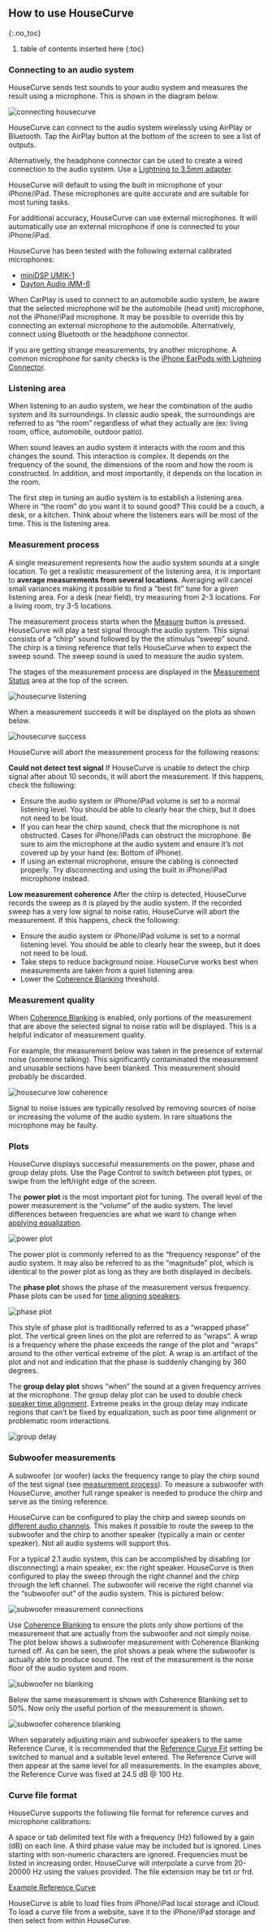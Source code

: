 ## How to use HouseCurve
{:.no_toc}

1. table of contents inserted here
{:toc}

### Connecting to an audio system
HouseCurve sends test sounds to your audio system and measures the result using a microphone. This is shown in the diagram below.

![connecting housecurve](/assets/img/connecting_housecurve.png "Connecting HouseCurve to audio system")

HouseCurve can connect to the audio system wirelessly using AirPlay or Bluetooth. Tap the AirPlay button at the bottom of the screen to see a list of outputs.

Alternatively, the headphone connector can be used to create a wired connection to the audio system.  Use a [Lightning to 3.5mm adapter](https://www.apple.com/shop/product/MMX62AM/A/lightning-to-35mm-headphone-jack-adapter).

HouseCurve will default to using the built in microphone of your iPhone/iPad.  These microphones are quite accurate and are suitable for most tuning tasks.

For additional accuracy, HouseCurve can use external microphones.  It will automatically use an external microphone if one is connected to your iPhone/iPad.

HouseCurve has been tested with the following external calibrated microphones:

* [miniDSP UMIK-1](https://www.minidsp.com/products/acoustic-measurement/umik-1)
* [Dayton Audio iMM-6](https://www.daytonaudio.com/product/1117/imm-6-idevice-calibrated-measurement-microphone)

When CarPlay is used to connect to an automobile audio system, be aware that the selected microphone will be the automobile (head unit) microphone, not the iPhone/iPad microphone.  It may be possible to override this by connecting an external microphone to the automobile.  Alternatively, connect using Bluetooth or the headphone connector.

If you are getting strange measurements, try another microphone.  A common microphone for sanity checks is the [iPhone EarPods with Lighning Connector](https://www.apple.com/shop/product/MMTN2AM/A/earpods-with-lightning-connector).


### Listening area
When listening to an audio system, we hear the combination of the audio system and its surroundings.  In classic audio speak, the surroundings are referred to as “the room” regardless of what they actually are (ex: living room, office, automobile, outdoor patio).

When sound leaves an audio system it interacts with the room and this changes the sound.  This interaction is complex.  It depends on the frequency of the sound, the dimensions of the room and how the room is constructed.  In addition, and most importantly, it depends on the location in the room.

The first step in tuning an audio system is to establish a listening area.  Where in “the room” do you want it to sound good?  This could be a couch, a desk, or a kitchen.  Think about where the listeners ears will be most of the time.  This is the listening area.


### Measurement process
A single measurement represents how the audio system sounds at a single location.  To get a realistic measurement of the listening area, it is important to **average measurements from several locations**.  Averaging will cancel small variances making it possible to find a “best fit” tune for a given listening area.  For a desk (near field), try measuring from 2-3 locations.  For a living room, try 3-5 locations.

The measurement process starts when the [Measure](/MANUAL.md#measure) button is pressed.  HouseCurve will play a test signal through the audio system.  This signal consists of a “chirp” sound followed by the the stimulus “sweep” sound.  The chirp is a timing reference that tells HouseCurve when to expect the sweep sound.  The sweep sound is used to measure the audio system.

The stages of the measurement process are displayed in the [Measurement Status](/MANUAL.md#measurement-status) area at the top of the screen.

![housecurve listening](/assets/img/housecurve_listening.png "Press measure to start measurement process")

When a measurement succeeds it will be displayed on the plots as shown below. 

![housecurve success](/assets/img/housecurve_success.png "When measurement succeeds, it is displayed on plot")

HouseCurve will abort the measurement process for the following reasons:

**Could not detect test signal**  If HouseCurve is unable to detect the chirp signal after about 10 seconds, it will abort the measurement.  If this happens, check the following:

* Ensure the audio system or iPhone/iPad volume is set to a normal listening level.  You should be able to clearly hear the chirp, but it does not need to be loud.
* If you can hear the chirp sound, check that the microphone is not obstructed.  Cases for iPhone/iPads can obstruct the microphone.  Be sure to aim the microphone at the audio system and ensure it’s not covered up by your hand (ex: Bottom of iPhone).
* If using an external microphone, ensure the cabling is connected properly.  Try disconnecting and using the built in iPhone/iPad microphone instead.

**Low measurement coherence**  After the chirp is detected, HouseCurve records the sweep as it is played by the audio system.  If the recorded sweep has a very low signal to noise ratio, HouseCurve will abort the measurement.  If this happens, check the following:

* Ensure the audio system or iPhone/iPad volume is set to a normal listening level.  You should be able to clearly hear the sweep, but it does not need to be loud.
* Take steps to reduce background noise.  HouseCurve works best when measurements are taken from a quiet listening area.
* Lower the [Coherence Blanking](/MANUAL.md#coherence-blanking) threshold.


### Measurement quality
When [Coherence Blanking](/MANUAL.md#coherence-blanking) is enabled, only portions of the measurement that are above the selected signal to noise ratio will be displayed.  This is a helpful indicator of measurement quality.  

For example, the measurement below was taken in the presence of external noise (someone talking).  This significantly contaminated the measurement and unusable sections have been blanked.  This measurement should probably be discarded.

![housecurve low coherence](/assets/img/housecurve_low_coherence.png "Low coherence parts of measurement are blanked")

Signal to noise issues are typically resolved by removing sources of noise or increasing the volume of the audio system.  In rare situations the microphone may be faulty.


### Plots
HouseCurve displays successful measurements on the power, phase and group delay plots.  Use the Page Control to switch between plot types, or swipe from the left/right edge of the screen.

The **power plot** is the most important plot for tuning.  The overall level of the power measurement is the “volume” of the audio system.  The level differences between frequencies are what we want to change when [applying equalization](/TUNING.md#apply-equalization).

![power plot](/assets/img/housecurve_power_plot.png "Power plot")

The power plot is commonly referred to as the “frequency response” of the audio system.  It may also be referred to as the “magnitude” plot, which is identical to the power plot as long as they are both displayed in decibels.

The **phase plot** shows the phase of the measurement versus frequency.  Phase plots can be used for [time aligning speakers](/TUNING.md#time-align-using-phase).

![phase plot](/assets/img/housecurve_phase_plot.png "Phase plot")

This style of phase plot is traditionally referred to as a “wrapped phase” plot.  The vertical green lines on the plot are referred to as “wraps”.  A wrap is a frequency where the phase exceeds the range of the plot and “wraps” around to the other vertical extreme of the plot.  A wrap is an artifact of the plot and not and indication that the phase is suddenly changing by 360 degrees.

The **group delay plot** shows “when” the sound at a given frequency arrives at the microphone.  The group delay plot can be used to double check [speaker time alignment](/TUNING.md#time-align-speakers).  Extreme peaks in the group delay may indicate regions that can’t be fixed by equalization, such as poor time alignment or problematic room interactions.

![group delay](/assets/img/housecurve_group_delay_plot.png "Group delay plot")


### Subwoofer measurements
A subwoofer (or woofer) lacks the frequency range to play the chirp sound of the test signal (see [measurement process](#measurement-process)).  To measure a subwoofer with HouseCurve, another full range speaker is needed to produce the chirp and serve as the timing reference.

HouseCurve can be configured to play the chirp and sweep sounds on [different audio channels](/MANUAL.md#chirp-and-sweep-channel).  This makes it possible to route the sweep to the subwoofer and the chirp to another speaker (typically a main or center speaker).  Not all audio systems will support this.

For a typical 2.1 audio system, this can be accomplished by disabling (or disconnecting) a main speaker, ex: the right speaker.  HouseCurve is then configured to play the sweep through the right channel and the chirp through the left channel.  The subwoofer will receive the right channel via the “subwoofer out” of the audio system.  This is pictured below:

![subwoofer measurement connections](/assets/img/subwoofer_measurement_sweep.png "Signal paths for subwoofer measurement")

Use [Coherence Blanking](/MANUAL.md#coherence-blanking) to ensure the plots only show portions of the measurement that are actually from the subwoofer and not simply noise.  The plot below shows a subwoofer measurement with Coherence Blanking turned off.  As can be seen, the plot shows a peak where the subwoofer is actually able to produce sound.  The rest of the measurement is the noise floor of the audio system and room.

![subwoofer no blanking](/assets/img/subwoofer_no_coherence_blanking.png "Subwoofer measurement without coherence blanking")

Below the same measurement is shown with Coherence Blanking set to 50%.  Now only the useful portion of the measurement is shown.

![subwoofer coherence blanking](/assets/img/subwoofer_coherence_blanking.png "Subwoofer measurement with coherence blanking")

When separately adjusting main and subwoofer speakers to the same Reference Curve, it is recommended that the [Reference Curve Fit](/MANUAL.md#reference-curve-fit) setting be switched to manual and a suitable level entered.  The Reference Curve will then appear at the same level for all measurements.  In the examples above, the Reference Curve was fixed at 24.5 dB @ 100 Hz.


### Curve file format

HouseCurve supports the following file format for reference curves and microphone calibrations: 

A space or tab delimited text file with a frequency (Hz) followed by a gain (dB) on each line. A third phase value may be included but is ignored. Lines starting with non-numeric characters are ignored. Frequencies must be listed in increasing order. HouseCurve will interpolate a curve from 20-20000 Hz using the values provided. The file extension may be txt or frd.

[Example Reference Curve](/examples/curve.txt)

HouseCurve is able to load files from iPhone/iPad local storage and iCloud.  To load a curve file from a website, save it to the iPhone/iPad storage and then select from within HouseCurve.

